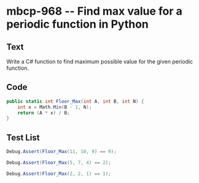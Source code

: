 # mbcp-968 -- Find max value for a periodic function in Python

## Text

Write a C# function to find maximum possible value for the given periodic function.

## Code

```csharp
public static int Floor_Max(int A, int B, int N) {
    int x = Math.Min(B - 1, N);
    return (A * x) / B;
}
```

## Test List

```csharp
Debug.Assert(Floor_Max(11, 10, 9) == 9);
```

```csharp
Debug.Assert(Floor_Max(5, 7, 4) == 2);
```

```csharp
Debug.Assert(Floor_Max(2, 2, 1) == 1);
```
